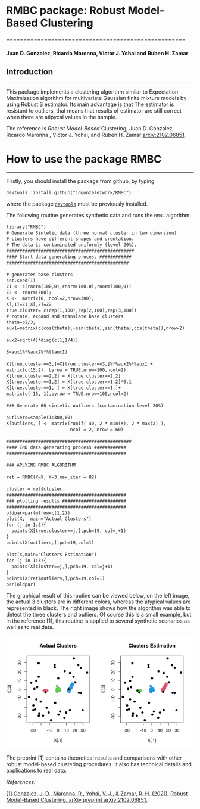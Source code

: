 # RMBC package: Robust Model-Based Clustering
====================================================

#### Juan D. Gonzalez, Ricardo Maronna, Victor J. Yohai and Ruben H. Zamar


## Introduction
------------

This package implements a clustering algorithm similar to Expectation Maximization
algorithm for multivariate Gaussian finite mixture models by using Robust S estimator.
Its main advantage is that The estimator is resistant to outliers, that means that results of
estimator are still correct when there are atipycal values in the   sample.

The reference is _Robust Model-Based_ Clustering, Juan D. Gonzalez, Ricardo Maronna
, Victor J. Yohai, and Ruben H. Zamar [arxiv:2102.06851](https://arxiv.org/pdf/2102.06851v2.pdf).



# How to use the package RMBC
------------------------------

Firstly, you should install the package from github, by typing

``` {.r}
devtools::install_github("jdgonzalezwork/RMBC")
```
where the package [`devtools`](https://cran.r-project.org/web/packages/devtools/index.html) must be previously installed.

The following routine generates synthetic data and runs the `RMBC` algorithm.

``` {.r}
library("RMBC")
# Generate Sintetic data (three normal cluster in two dimension)
# clusters have different shapes and orentation.
# The data is contaminated uniformly (level 20%).
################################################
#### Start data generating process ############
##############################################

# generates base clusters
set.seed(1)
Z1 <- c(rnorm(100,0),rnorm(100,0),rnorm(100,0))
Z2 <- rnorm(300);
X <-  matrix(0, ncol=2,nrow=300);
X[,1]=Z1;X[,2]=Z2
true.cluster= c(rep(1,100),rep(2,100),rep(3,100))
# rotate, expand and translate base clusters
theta=pi/3;
aux1=matrix(c(cos(theta),-sin(theta),sin(theta),cos(theta)),nrow=2)

aux2=sqrt(4)*diag(c(1,1/4))

B=aux1%*%aux2%*%t(aux1)

X[true.cluster==3,]=X[true.cluster==3,]%*%aux2%*%aux1 +
matrix(c(15,2), byrow = TRUE,nrow=100,ncol=2)
X[true.cluster==2,2] = X[true.cluster==2,2]
X[true.cluster==1,2] = X[true.cluster==1,2]*0.1
X[true.cluster==1, ] = X[true.cluster==1,]+
matrix(c(-15,-1),byrow = TRUE,nrow=100,ncol=2)

### Generate 60 sintetic outliers (contamination level 20%)

outliers=sample(1:300,60)
X[outliers, ] <- matrix(runif( 40, 2 * min(X), 2 * max(X) ),
                        ncol = 2, nrow = 60)

###############################################
#### END data generating process ############
#############################################

### APLYING RMBC ALGORITHM

ret = RMBC(Y=X, K=3,max_iter = 82)

cluster = ret$cluster
#############################################
### plotting results ########################
#############################################
oldpar=par(mfrow=c(1,2))
plot(X,  main="Actual Clusters")
for (j in 1:3){
  points(X[true.cluster==j,],pch=19, col=j+1)
}
points(X[outliers,],pch=19,col=1)

plot(X,main="Clusters Estimation")
for (j in 1:3){
  points(X[cluster==j,],pch=19, col=j+1)
}
points(X[ret$outliers,],pch=19,col=1)
par(oldpar)
```
The graphical result of this routine can be viewed below, on the left image, the actual 3 clusters are in different colors, whereas the atypical values are represented in black. The right image shows how the algorithm was able to detect the three clusters and outliers.
Of course this is a small example, but in the reference [1], this routine is applied to
several synthetic scenarios as well as to real data.

![alt text](https://github.com/jdgonzalezwork/RMBC/blob/main/result.png)



The preprint [1] contains theoretical results and comparisons with other robust model-based clustering procedures. It also has technical details and applications to real data.

*References:*

[[1] Gonzalez, J. D., Maronna, R., Yohai, V. J., & Zamar, R. H. (2021). Robust Model-Based Clustering. arXiv preprint arXiv:2102.06851.](https://arxiv.org/abs/1906.08198)
